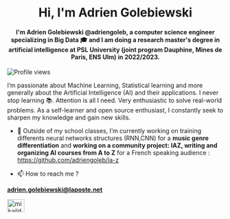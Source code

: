 <h1 align="center">Hi, I'm Adrien Golebiewski</h1>
<h4 align="center">I'm Adrien Golebiewski @adriengoleb, a computer science engineer specializing in Big Data 🎓 and I am doing a research master's degree in artificial intelligence at PSL University (joint program Dauphine, Mines de Paris, ENS Ulm) in 2022/2023.</h4>

![Profile views](https://gpvc.arturio.dev/adriengoleb)

I’m passionate about Machine Learning, Statistical learning and more generally about the Artificial Intelligence (AI) and their applications. I never stop learning 📚. Attention is all I need. Very enthusiastic to solve real-world problems. As a self-learner and open source enthusiast, I constantly seek to sharpen my knowledge and gain new skills.



- 🔭 Outside of my school classes, I’m currently working on training differents neural networks structures (RNN,CNN) for a **music genre differentiation** and **working on a community project: IAZ, writing and organizing AI courses from A to Z** for a French speaking audience : https://github.com/adriengoleb/ia-z



- 📫 How to reach me ? 

**adrien.golebiewski@laposte.net**

<a href="[https://linkedin.com/in/mikailduzenli](https://www.linkedin.com/in/adrien-golebiewski-239495158/)" target="blank"><img align="center" src="https://raw.githubusercontent.com/rahuldkjain/github-profile-readme-generator/master/src/images/icons/Social/linked-in-alt.svg" alt="mikailduzenli" height="30" width="40" /></a>
